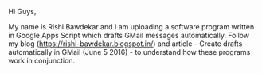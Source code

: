 Hi Guys,

My name is Rishi Bawdekar and I am uploading a software program written in Google Apps Script which drafts GMail messages automatically. Follow my blog (https://rishi-bawdekar.blogspot.in/) and article - Create drafts automatically in GMail (June 5 2016) -  to understand how these programs work in conjunction.
